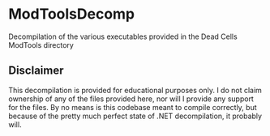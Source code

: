 # ModToolsDecomp

Decompilation of the various executables provided in the Dead Cells ModTools directory

## Disclaimer

This decompilation is provided for educational purposes only. I do not claim ownership of any of the files provided here, nor will I provide any support for the files. By no means is this codebase meant to compile correctly, but because of the pretty much perfect state of .NET decompilation, it probably will.
